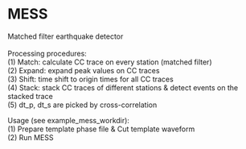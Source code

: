 # MESS
Matched filter earthquake detector <br>
<br>
Processing procedures: <br>
(1) Match: calculate CC trace on every station (matched filter) <br>
(2) Expand: expand peak values on CC traces <br>
(3) Shift: time shift to origin times for all CC traces <br>
(4) Stack: stack CC traces of different stations & detect events on the stacked trace <br>
(5) dt_p, dt_s are picked by cross-correlation 

Usage (see example_mess_workdir): <br>
(1) Prepare template phase file & Cut template waveform <br>
(2) Run MESS <br>
